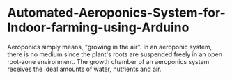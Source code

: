 # Automated-Aeroponics-System-for-Indoor-farming-using-Arduino
Aeroponics simply means, "growing in the air". In an aeroponic system, there is no medium since the plant's roots are suspended freely in an open root-zone environment. The growth chamber of an aeroponics system receives the ideal amounts of water, nutrients and air. 
